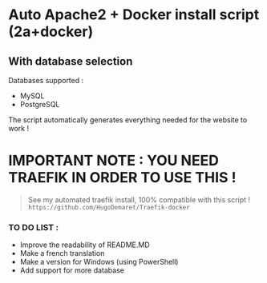 # Auto Apache2 + Docker install script (2a+docker)
## With database selection
Databases supported :
- MySQL
- PostgreSQL

The script automatically generates everything needed for the website to work !

# IMPORTANT NOTE : YOU NEED TRAEFIK IN ORDER TO USE THIS !
> See my automated traefik install, 100% compatible with this script !
```https://github.com/HugoDemaret/Traefik-docker```


### TO DO LIST :
- Improve the readability of README.MD
- Make a french translation
- Make a version for Windows (using PowerShell)
- Add support for more database
